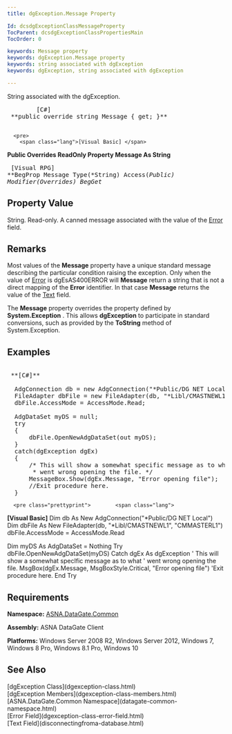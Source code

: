 ```yaml
---
title: dgException.Message Property

Id: dcsdgExceptionClassMessageProperty
TocParent: dcsdgExceptionClassPropertiesMain
TocOrder: 0

keywords: Message property
keywords: dgException.Message property
keywords: string associated with dgException
keywords: dgException, string associated with dgException

---
```


String associated with the dgException. 
<pre>
        <span class="lang">[C#]</span>
 **public override string Message { get; }** 
      </pre>
      <pre>
        <span class="lang">[Visual Basic] </span>
 **Public Overrides ReadOnly Property Message As String** 
      </pre>
      <pre class="prettyprint">
        <span class="lang">[Visual RPG]</span>
 **BegProp Message Type(*String) Access(*Public) Modifier(*Overrides)
   BegGet** 
      </pre>

## Property Value

String. Read-only. A canned message associated with the value of the [ Error](dgexception-class-error-field.html) field. 
## Remarks

Most values of the <span> **Message** </span> property have a unique standard message describing the particular condition raising the exception. Only when the value of [ Error](dgexception-class-error-field.html) is dgEsAS400ERROR will <span> **Message** </span> return a string that is not a direct mapping of the **Error** identifier. In that case **Message** returns the value of the [ Text](disconnectingfroma-database.html) field.

The <span> **Message** </span> property overrides the property defined by <span> **System.Exception** </span>. This allows **dgException** to participate in standard conversions, such as provided by the <span> **ToString** </span> method of <span>System.Exception</span>.
## Examples

<pre class="prettyprint">        <span class="lang">
 **[C#]** 
        </span>
  AdgConnection db = new AdgConnection("*Public/DG NET Local");
  FileAdapter dbFile = new FileAdapter(db, "*Libl/CMASTNEWL1", "CMMASTERL1");
  dbFile.AccessMode = AccessMode.Read;

  AdgDataSet myDS = null;
  try
  {
      dbFile.OpenNewAdgDataSet(out myDS);
  }
  catch(dgException dgEx)
  {
      /* This will show a somewhat specific message as to what 
       * went wrong opening the file. */
      MessageBox.Show(dgEx.Message, "Error opening file");
      //Exit procedure here.
  }
</pre>
      <pre class="prettyprint">        <span class="lang">
 **[Visual Basic]** 
        </span>
  Dim db As New AdgConnection("*Public/DG NET Local")
  Dim dbFile As New FileAdapter(db, "*Libl/CMASTNEWL1", "CMMASTERL1")
  dbFile.AccessMode = AccessMode.Read

  Dim myDS As AdgDataSet = Nothing
  Try
      dbFile.OpenNewAdgDataSet(myDS)
  Catch dgEx As dgException
      ' This will show a somewhat specIfic message as to what 
      ' went wrong opening the file. 
      MsgBox(dgEx.Message, MsgBoxStyle.Critical, "Error opening file")
      'Exit procedure here.
  End Try</pre>

## Requirements

**Namespace:** [ ASNA.DataGate.Common](datagate-common-namespace.html) 

**Assembly:** ASNA DataGate Client

**Platforms:** Windows Server 2008 R2, Windows Server 2012, Windows 7, Windows 8 Pro, Windows 8.1 Pro, Windows 10
## See Also

<dl />
      [dgException Class](dgexception-class.html)
      <br />
      [dgException Members](dgexception-class-members.html)
      <br />
      [ASNA.DataGate.Common Namespace](datagate-common-namespace.html)
      <br />
      [Error Field](dgexception-class-error-field.html)
      <br />
      [Text Field](disconnectingfroma-database.html)

